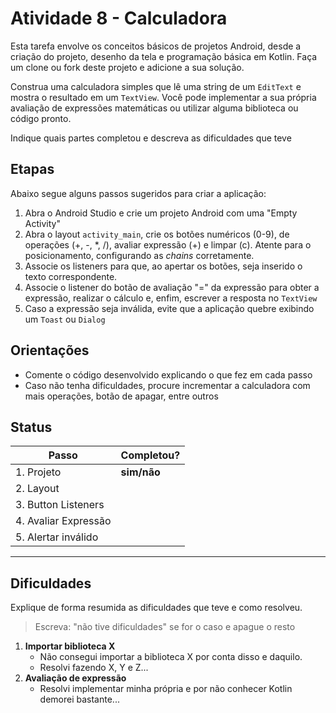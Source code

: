 # Atividade 8 - Calculadora


Esta tarefa envolve os conceitos básicos de projetos Android, desde a criação do projeto, desenho da tela e programação básica em Kotlin. Faça um clone ou fork deste projeto e adicione a sua solução.

Construa uma calculadora simples que lê uma string de um `EditText` e mostra o resultado em um `TextView`. Você pode implementar a sua própria avaliação de expressões matemáticas ou utilizar alguma biblioteca ou código pronto.

Indique quais partes completou e descreva as dificuldades que teve

## Etapas

Abaixo segue alguns passos sugeridos para criar a aplicação:

1. Abra o Android Studio e crie um projeto Android com uma "Empty Activity"
2. Abra o layout `activity_main`, crie os botões numéricos (0-9), de operações (+, -, *, /), avaliar expressão (+) e limpar (c). Atente para o posicionamento, configurando as _chains_  corretamente.
3. Associe os listeners para que, ao apertar os botões, seja inserido o texto correspondente.
4. Associe o listener do botão de avaliação "=" da expressão para obter a expressão, realizar o cálculo e, enfim, escrever a resposta no `TextView`
5. Caso a expressão seja inválida, evite que a aplicação quebre exibindo um `Toast` ou `Dialog`

## Orientações

- Comente o código desenvolvido explicando o que fez em cada passo
- Caso não tenha dificuldades, procure incrementar a calculadora com mais operações, botão de apagar, entre outros

## Status

| Passo | Completou? |
| ----- | ---------- |
|   1. Projeto            | **sim/não** |
|   2. Layout             |            |
|   3. Button Listeners   |            |
|   4. Avaliar Expressão  |            |
|   5. Alertar inválido   |            |

----------
## Dificuldades

Explique de forma resumida as dificuldades que teve e como resolveu.

> Escreva: "não tive dificuldades" se for o caso e apague o resto

1. **Importar biblioteca X**
   - Não consegui importar a biblioteca X por conta disso e daquilo.
   - Resolvi fazendo X, Y e Z...
2. **Avaliação de expressão**
   - Resolvi implementar minha própria e por não conhecer Kotlin demorei bastante...
